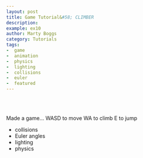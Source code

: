 ```yaml
---
layout: post
title: Game Tutorial&#58; CLIMBER
description:
example: ex10
author: Marty Boggs
category: Tutorials
tags:
-  game
-  animation
-  physics
-  lighting
-  collisions
-  euler
-  featured
---
```

<br>
<br>
<script src="http://threejs.org/examples/js/shaders/CopyShader.js"></script>
<script src="http://threejs.org/examples/js/shaders/DotScreenShader.js"></script>
<script src="http://threejs.org/examples/js/shaders/RGBShiftShader.js"></script>
<script src="http://threejs.org/examples/js/postprocessing/EffectComposer.js"></script>
<script src="http://threejs.org/examples/js/postprocessing/RenderPass.js"></script>
<script src="http://threejs.org/examples/js/postprocessing/MaskPass.js"></script>
<script src="http://threejs.org/examples/js/postprocessing/ShaderPass.js"></script>

<!-- 			// // platforms have static bounding boxes.. need to be generated once?
			// firstBB = new THREE.Box3().setFromObject(firstObject);
			// secondBB = new THREE.Box3().setFromObject(secondObject);
			// var collision = firstBB.isIntersectionBox(secondBB);
	// gravity
	// -9.8m/s/s /60/60
	// -0.00272m/f/f
	// -0.00272u/f/f
	// max = -54m/s
	// max = -0.9 u/f
	// jump (TODO: make jump change based on hold length)
	// TODO: stepping off ledge, disable jumping
	// TODO: remove diagonal bug
-->
Made a game...
WASD to move
WA to climb
E to jump

* collisions
* Euler angles
* lighting
* physics
